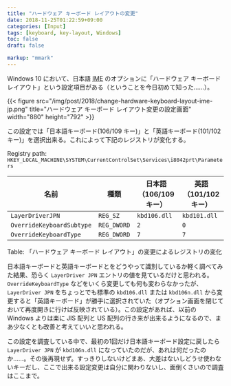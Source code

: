 ```yaml
---
title: "ハードウェア キーボード レイアウトの変更"
date: 2018-11-25T01:22:59+09:00
categories: [Input]
tags: [keyboard, key-layout, Windows]
toc: false
draft: false

markup: "mmark"
---
```


Windows 10 において、日本語 <abbr title="Input Method Editor">IME</abbr> のオプションに「ハードウェア キーボード レイアウト」という設定項目がある（ということを今日初めて知った……）。

{{< figure  src="/img/post/2018/change-hardware-keyboard-layout-ime-jp.png" title="ハードウェア キーボード レイアウト変更の設定画面" width="880" height="792" >}}

この設定では「日本語キーボード(106/109 キー)」と「英語キーボード(101/102 キー)」を選択出来る。これによって下記のレジストリが変化する。

Registry path: `HKEY_LOCAL_MACHINE\SYSTEM\CurrentControlSet\Services\i8042prt\Parameters`

| 名前                       | 種類         | 日本語（106/109 キー） | 英語（101/102 キー） |
| ----                      | ----        | ----               | ----              |
| `LayerDriverJPN`          | `REG_SZ`    | `kbd106.dll`       | `kbd101.dll`      |
| `OverrideKeyboardSubtype` | `REG_DWORD` | `2`                | `0`               |
| `OverrideKeyboardType`    | `REG_DWORD` | `7`                | `7`               |
Table: 「ハードウェア キーボード レイアウト」の変更によるレジストリの変化

日本語キーボードと英語キーボードとをどうやって識別しているか軽く調べてみた結果、恐らく `LayerDriver JPN` エントリの値を見ているだけと思われる。`OverrideKeyboardType` などをいくら変更しても何も変わらなかったが、`LayerDriver JPN` をちょっとでも標準の `kbd106.dll` または `kbd106n.dll` から変更すると「英語キーボード」が勝手に選択されていた（オプション画面を閉じておいて再度開きに行けば反映されている）。この設定があれば、以前の Windows よりは楽に JIS 配列と US 配列の行き来が出来るようになるので、まあ少なくとも改善と考えていいと思われる。

この設定を調査している中で、最初の1回だけ日本語キーボード設定に戻したら `LayerDriver JPN` が `kbd106n.dll` になっていたのだが、あれは何だったのか……。その後再現せず。すっきりしないけどまあ、大差はないしどうせ使わないキーだし、ここで出来る設定変更は自分に関わりないし、面倒くさいので調査はここまで。
